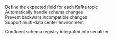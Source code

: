Define the expected field for each Kafka topic      
Automatically handle schema changes       
Prevent backwars incompatible changes     
Support multi-data center environment     

Confluent schema registry integrated into serializer      
